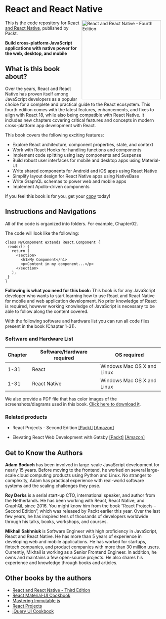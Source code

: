 # React and React Native

<a href="https://www.packtpub.com/product/react-and-react-native-fourth-edition/9781803231280"><img src="https://static.packt-cdn.com/products/9781803231280/cover/smaller" alt="React and React Native - Fourth Edition" height="256px" align="right"></a>

This is the code repository for [React and React Native](https://www.packtpub.com/product/react-and-react-native-fourth-edition/9781803231280), published by Packt.

**Build cross-platform JavaScript applications with native power for the web, desktop, and mobile**

## What is this book about?
Over the years, React and React Native has proven itself among JavaScript developers as a popular choice for a complete and practical guide to the React ecosystem. This fourth edition comes with the latest features, enhancements, and fixes to align with React 18, while also being compatible with React Native. It includes new chapters covering critical features and concepts in modern cross-platform app development with React.

This book covers the following exciting features:
* Explore React architecture, component properties, state, and context
* Work with React Hooks for handling functions and components
* Implement code splitting using lazy components and Suspense
* Build robust user interfaces for mobile and desktop apps using Material-UI
* Write shared components for Android and iOS apps using React Native
* Simplify layout design for React Native apps using NativeBase
* Write GraphQL schemas to power web and mobile apps
* Implement Apollo-driven components

If you feel this book is for you, get your [copy](https://www.amazon.com/React-Native-cross-platform-JavaScript-applications/dp/1803231289) today!


## Instructions and Navigations
All of the code is organized into folders. For example, Chapter02.

The code will look like the following:
```
class MyComponent extends React.Component {
 render() {
   return (
     <section>
       <h1>My Component</h1>
       <p>Content in my component...</p>
     </section>
   );
 }
}
```

**Following is what you need for this book:**
This book is for any JavaScript developer who wants to start learning how to use React and React Native for mobile and web application development. No prior knowledge of React is required, however working knowledge of JavaScript is necessary to be able to follow along the content covered.

With the following software and hardware list you can run all code files present in the book (Chapter 1-31).

### Software and Hardware List
| Chapter | Software/Hardware required | OS required |
| -------- | ------------------------------------ | ----------------------------------- |
| 1-31 | React | Windows Mac OS X and Linux  |
| 1-31 | React Native | Windows Mac OS X and Linux  |

We also provide a PDF file that has color images of the screenshots/diagrams used in this book. [Click here to download it](https://static.packt-cdn.com/downloads/9781803231280_ColorImages.pdf).

### Related products
* React Projects - Second Edition [[Packt]](https://www.packtpub.com/product/react-projects-second-edition/9781801070638) [[Amazon]](https://www.amazon.com/React-Projects-cross-platform-professional-developer/dp/1801070636)

* Elevating React Web Development with Gatsby [[Packt]](https://www.packtpub.com/product/elevating-react-web-development-with-gatsby-4/9781800209091) [[Amazon]](https://www.amazon.com/Elevating-React-Web-Development-Gatsby/dp/1800209096)


## Get to Know the Authors

**Adam Boduch**
has been involved in large-scale JavaScript development for nearly 15 years. Before moving to the frontend, he worked on several large-scale cloud computing products using Python and Linux. No stranger to complexity, Adam has practical experience with real-world software systems and the scaling challenges they pose.

**Roy Derks**
is a serial start-up CTO, international speaker, and author from the Netherlands. He has been working with React, React Native, and GraphQL since 2016. You might know him from the book “React Projects – Second Edition”, which was released by Packt earlier this year. Over the last few years, he has inspired tens of thousands of developers worldwide through his talks, books, workshops, and courses.

**Mikhail Sakhniuk**
is Software Engineer with high proficiency in JavaScript, React and React Native. He has more than 5 years of experience in developing web and mobile applications. He has worked for startups, fintech companies, and product companies with more than 30 million users. Currently, Mikhail is working as a Senior Frontend Engineer. In addition, he owns and maintains a few open-source projects. He also shares his experience and knowledge through books and articles.


## Other books by the authors
* [React and React Native - Third Edition](https://www.packtpub.com/product/react-and-react-native-third-edition/9781839211140)
* [React Material-UI Cookbook](https://www.packtpub.com/product/application-development/9781789615227)
* [Mastering Immutable.js](https://www.packtpub.com/product/web-development/9781788395113)
* [React Projects](https://www.packtpub.com/product/programming/9781789954937)
* [jQuery UI Cookbook](https://www.packtpub.com/product/web-development/9781782162186)
